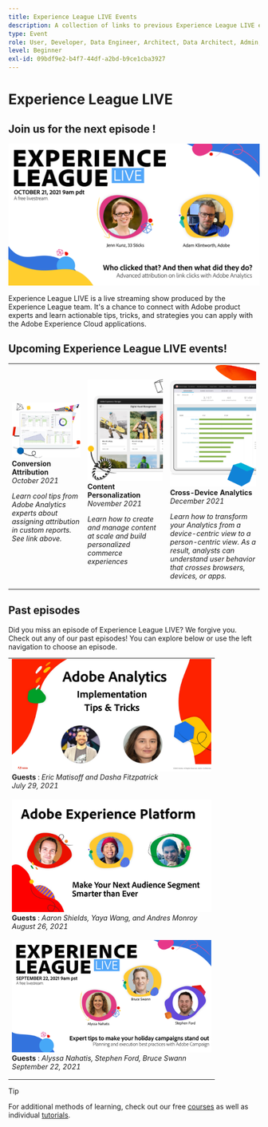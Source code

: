 ```yaml
---
title: Experience League LIVE Events
description: A collection of links to previous Experience League LIVE events
type: Event
role: User, Developer, Data Engineer, Architect, Data Architect, Admin, Leader
level: Beginner
exl-id: 09bdf9e2-b4f7-44df-a2bd-b9ce1cba3927
---
```

# Experience League LIVE

## Join us for the next episode !

[![image](assets/exl-live-ep4-yt.png)](https://www.youtube.com/watch?v=NYsdbqL9Dx0)

Experience League LIVE is a live streaming show produced by the Experience League team.  It's a chance to connect with Adobe product experts and learn actionable tips, tricks, and strategies you can apply with the Adobe Experience Cloud applications.

## Upcoming Experience League LIVE events!

<table>
<tr>
  <td>
      <img alt="Conversion Attribution" src="./assets/analytics.jpg" />
     <div>
          <strong>Conversion Attribution</strong>
     <div>
          <em>October 2021</em>
     </div>
     </div>
    <p>
    <em>Learn cool tips from Adobe Analytics experts about assigning attribution in custom reports. See link above.</em>
    <p>
  </td>
  <td>
      <img alt="Content Services" src="./assets/content.png" />
     <div>
          <strong>Content Personalization</strong>
     </div>
     <div>
          <em>November 2021</em>
     </div>    
    <p>
    <em>Learn how to create and manage content at scale and build personalized commerce experiences</em>
    <p>
  </td>
  <td>
      <img alt="Content Services" src="./assets/journeys.png" />
     <div>
          <strong>Cross-Device Analytics</strong>
     </div>
     <div>
          <em>December 2021</em>
     </div>
    <p>
    <em>Learn how to transform your Analytics from a device-centric view to a person-centric view. As a result, analysts can understand user behavior that crosses browsers, devices, or apps.</em>
    <p>
  </td>
</tr>
</table>


## Past episodes

Did you miss an episode of Experience League LIVE? We forgive you. Check out any of our past episodes! You can explore below or use the left navigation to choose an episode.

<table>
<tr>
  <td>
    <a href="episodes/exl-live-episode-01.md">
      <img height=225 width=400 alt="Experience League LIVE" src="assets/exl-live-after2.jpg" />
    </a>
     <div>
          <strong>Guests</strong> : <i>Eric Matisoff and Dasha Fitzpatrick</i>
     </div>
     <div>
          <em>July 29, 2021</em>
     </div>    
    <p>
    <em></em>
    <p>
  </td>
</tr>
<tr> 
  <td>
    <a href="episodes/exl-live-episode-02.md">
      <img height=225 width=400 alt="Experience League LIVE" src="assets/exl-live-ep2-afterimage.png" />
    </a>
     <div>
          <strong>Guests</strong> : <i>Aaron Shields, Yaya Wang, and Andres Monroy</i>
     </div>
     <div>
          <em>August 26, 2021</em>
     </div>    
    <p>
    <em></em>
    <p>
  </td>
</tr>
<tr> 
  <td>
    <a href="episodes/exl-live-episode-03.md">
      <img height=225 width=400 alt="Experience League LIVE" src="assets/exl-live-ep3-afterimage.png" />
    </a>
     <div>
          <strong>Guests</strong> : <i>Alyssa Nahatis, Stephen Ford, Bruce Swann</i>
     </div>
     <div>
          <em>September 22, 2021</em>
     </div>    
    <p>
    <em></em>
    <p>
  </td>
</tr>
</table>

>[!TIP]
>
>For additional methods of learning, check out our free [courses](https://experienceleague.adobe.com/#dashboard/learning) as well as individual [tutorials](https://experienceleague.adobe.com/docs/home-tutorials.html).
